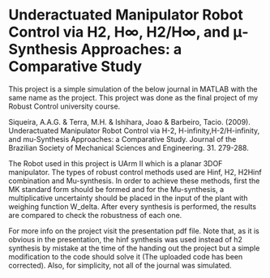 # Underactuated Manipulator Robot Control via H2, H∞, H2/H∞, and μ-Synthesis Approaches: a Comparative Study

This project is a simple simulation of the below journal in MATLAB with the same name as the project. This project was done as the final project of my Robust Control university course.

Siqueira, A.A.G. & Terra, M.H. & Ishihara, Joao & Barbeiro, Tacio. (2009). Underactuated Manipulator Robot Control via H-2, H-infinity,H-2/H-infinity, and mu-Synthesis Approaches: a Comparative Study. Journal of the Brazilian Society of Mechanical Sciences and Engineering. 31. 279-288.

The Robot used in this project is UArm II which is a planar 3DOF manipulator. The types of robust control methods used are Hinf, H2, H2Hinf combination and Mu-synthesis. In order to achieve these methods, first the MK standard form should be formed and for the Mu-synthesis, a multiplicative uncertainty should be  placed in the input of the plant with weighing function W_delta. After every synthesis is performed, the results are compared to check the robustness of each one.

For more info on the project visit the presentation pdf file. Note that, as it is obvious in the presentation, the hinf synthesis was used instead of h2 synthesis by mistake at the time of the handing out the project but a simple modification to the code should solve it (The uploaded code has been corrected). Also, for simplicity, not all of the journal was simulated.

